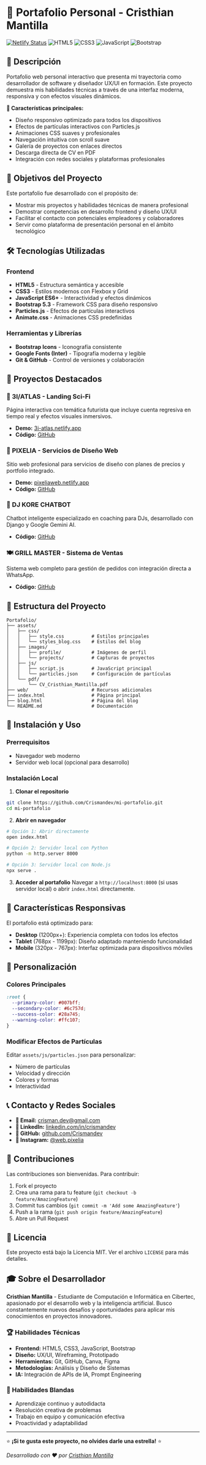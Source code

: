 # 💼 Portafolio Personal - Cristhian Mantilla

[![Netlify Status](https://api.netlify.com/api/v1/badges/your-badge-id/deploy-status)](https://app.netlify.com/sites/your-site/deploys)
![HTML5](https://img.shields.io/badge/html5-%23E34F26.svg?style=for-the-badge&logo=html5&logoColor=white)
![CSS3](https://img.shields.io/badge/css3-%231572B6.svg?style=for-the-badge&logo=css3&logoColor=white)
![JavaScript](https://img.shields.io/badge/javascript-%23323330.svg?style=for-the-badge&logo=javascript&logoColor=%23F7DF1E)
![Bootstrap](https://img.shields.io/badge/bootstrap-%23563D7C.svg?style=for-the-badge&logo=bootstrap&logoColor=white)

## 🚀 Descripción

Portafolio web personal interactivo que presenta mi trayectoria como desarrollador de software y diseñador UX/UI en formación. Este proyecto demuestra mis habilidades técnicas a través de una interfaz moderna, responsiva y con efectos visuales dinámicos.

**🌟 Características principales:**
- Diseño responsivo optimizado para todos los dispositivos
- Efectos de partículas interactivos con Particles.js
- Animaciones CSS suaves y profesionales
- Navegación intuitiva con scroll suave
- Galería de proyectos con enlaces directos
- Descarga directa de CV en PDF
- Integración con redes sociales y plataformas profesionales

## 🎯 Objetivos del Proyecto

Este portafolio fue desarrollado con el propósito de:
- Mostrar mis proyectos y habilidades técnicas de manera profesional
- Demostrar competencias en desarrollo frontend y diseño UX/UI
- Facilitar el contacto con potenciales empleadores y colaboradores
- Servir como plataforma de presentación personal en el ámbito tecnológico

## 🛠️ Tecnologías Utilizadas

### Frontend
- **HTML5** - Estructura semántica y accesible
- **CSS3** - Estilos modernos con Flexbox y Grid
- **JavaScript ES6+** - Interactividad y efectos dinámicos
- **Bootstrap 5.3** - Framework CSS para diseño responsivo
- **Particles.js** - Efectos de partículas interactivos
- **Animate.css** - Animaciones CSS predefinidas

### Herramientas y Librerías
- **Bootstrap Icons** - Iconografía consistente
- **Google Fonts (Inter)** - Tipografía moderna y legible
- **Git & GitHub** - Control de versiones y colaboración

## 🌟 Proyectos Destacados

### 🤖 3I/ATLAS - Landing Sci-Fi
Página interactiva con temática futurista que incluye cuenta regresiva en tiempo real y efectos visuales inmersivos.
- **Demo:** [3i-atlas.netlify.app](https://3i-atlas.netlify.app/)
- **Código:** [GitHub](https://github.com/Crismandev/3I-ATLAS)

### 🎨 PIXELIA - Servicios de Diseño Web
Sitio web profesional para servicios de diseño con planes de precios y portfolio integrado.
- **Demo:** [pixeliaweb.netlify.app](https://pixeliaweb.netlify.app/)
- **Código:** [GitHub](https://github.com/Crismandev/Pixelia)

### 🎵 DJ KORE CHATBOT
Chatbot inteligente especializado en coaching para DJs, desarrollado con Django y Google Gemini AI.
- **Código:** [GitHub](https://github.com/Crismandev/dj-kore-chatbot)

### 🍽️ GRILL MASTER - Sistema de Ventas
Sistema web completo para gestión de pedidos con integración directa a WhatsApp.
- **Código:** [GitHub](https://github.com/Crismandev/Sistema_Venta-Restaurant)

## 📁 Estructura del Proyecto

```
Portafolio/
├── assets/
│   ├── css/
│   │   ├── style.css          # Estilos principales
│   │   └── styles_blog.css    # Estilos del blog
│   ├── images/
│   │   ├── profile/           # Imágenes de perfil
│   │   └── projects/          # Capturas de proyectos
│   ├── js/
│   │   ├── script.js          # JavaScript principal
│   │   └── particles.json     # Configuración de partículas
│   └── pdf/
│       └── CV_Cristhian_Mantilla.pdf
├── web/                       # Recursos adicionales
├── index.html                 # Página principal
├── blog.html                  # Página del blog
└── README.md                  # Documentación
```

## 🚀 Instalación y Uso

### Prerrequisitos
- Navegador web moderno
- Servidor web local (opcional para desarrollo)

### Instalación Local

1. **Clonar el repositorio**
```bash
git clone https://github.com/Crismandev/mi-portafolio.git
cd mi-portafolio
```

2. **Abrir en navegador**
```bash
# Opción 1: Abrir directamente
open index.html

# Opción 2: Servidor local con Python
python -m http.server 8000

# Opción 3: Servidor local con Node.js
npx serve .
```

3. **Acceder al portafolio**
Navegar a `http://localhost:8000` (si usas servidor local) o abrir `index.html` directamente.

## 📱 Características Responsivas

El portafolio está optimizado para:
- **Desktop** (1200px+): Experiencia completa con todos los efectos
- **Tablet** (768px - 1199px): Diseño adaptado manteniendo funcionalidad
- **Mobile** (320px - 767px): Interfaz optimizada para dispositivos móviles

## 🎨 Personalización

### Colores Principales
```css
:root {
  --primary-color: #007bff;
  --secondary-color: #6c757d;
  --success-color: #28a745;
  --warning-color: #ffc107;
}
```

### Modificar Efectos de Partículas
Editar `assets/js/particles.json` para personalizar:
- Número de partículas
- Velocidad y dirección
- Colores y formas
- Interactividad

## 📞 Contacto y Redes Sociales

- **📧 Email:** [crisman.dev@gmail.com](mailto:crisman.dev@gmail.com)
- **💼 LinkedIn:** [linkedin.com/in/crismandev](https://www.linkedin.com/in/crismandev/)
- **🐙 GitHub:** [github.com/Crismandev](https://github.com/Crismandev)
- **📸 Instagram:** [@web.pixelia](https://www.instagram.com/web.pixelia)

## 🤝 Contribuciones

Las contribuciones son bienvenidas. Para contribuir:

1. Fork el proyecto
2. Crea una rama para tu feature (`git checkout -b feature/AmazingFeature`)
3. Commit tus cambios (`git commit -m 'Add some AmazingFeature'`)
4. Push a la rama (`git push origin feature/AmazingFeature`)
5. Abre un Pull Request

## 📄 Licencia

Este proyecto está bajo la Licencia MIT. Ver el archivo `LICENSE` para más detalles.

## 🎓 Sobre el Desarrollador

**Cristhian Mantilla** - Estudiante de Computación e Informática en Cibertec, apasionado por el desarrollo web y la inteligencia artificial. Busco constantemente nuevos desafíos y oportunidades para aplicar mis conocimientos en proyectos innovadores.

### 🏆 Habilidades Técnicas
- **Frontend:** HTML5, CSS3, JavaScript, Bootstrap
- **Diseño:** UX/UI, Wireframing, Prototipado
- **Herramientas:** Git, GitHub, Canva, Figma
- **Metodologías:** Análisis y Diseño de Sistemas
- **IA:** Integración de APIs de IA, Prompt Engineering

### 🌟 Habilidades Blandas
- Aprendizaje continuo y autodidacta
- Resolución creativa de problemas
- Trabajo en equipo y comunicación efectiva
- Proactividad y adaptabilidad

---

⭐ **¡Si te gusta este proyecto, no olvides darle una estrella!** ⭐

*Desarrollado con ❤️ por [Cristhian Mantilla](https://github.com/Crismandev)*
